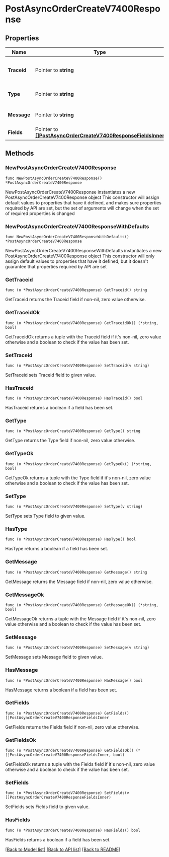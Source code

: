 # PostAsyncOrderCreateV7400Response

## Properties

Name | Type | Description | Notes
------------ | ------------- | ------------- | -------------
**Traceid** | Pointer to **string** | A unique trace id to identify the issue. | [optional] 
**Type** | Pointer to **string** | Type of the error message. | [optional] 
**Message** | Pointer to **string** | A detailed error message. | [optional] 
**Fields** | Pointer to [**[]PostAsyncOrderCreateV7400ResponseFieldsInner**](PostAsyncOrderCreateV7400ResponseFieldsInner.md) |  | [optional] 

## Methods

### NewPostAsyncOrderCreateV7400Response

`func NewPostAsyncOrderCreateV7400Response() *PostAsyncOrderCreateV7400Response`

NewPostAsyncOrderCreateV7400Response instantiates a new PostAsyncOrderCreateV7400Response object
This constructor will assign default values to properties that have it defined,
and makes sure properties required by API are set, but the set of arguments
will change when the set of required properties is changed

### NewPostAsyncOrderCreateV7400ResponseWithDefaults

`func NewPostAsyncOrderCreateV7400ResponseWithDefaults() *PostAsyncOrderCreateV7400Response`

NewPostAsyncOrderCreateV7400ResponseWithDefaults instantiates a new PostAsyncOrderCreateV7400Response object
This constructor will only assign default values to properties that have it defined,
but it doesn't guarantee that properties required by API are set

### GetTraceid

`func (o *PostAsyncOrderCreateV7400Response) GetTraceid() string`

GetTraceid returns the Traceid field if non-nil, zero value otherwise.

### GetTraceidOk

`func (o *PostAsyncOrderCreateV7400Response) GetTraceidOk() (*string, bool)`

GetTraceidOk returns a tuple with the Traceid field if it's non-nil, zero value otherwise
and a boolean to check if the value has been set.

### SetTraceid

`func (o *PostAsyncOrderCreateV7400Response) SetTraceid(v string)`

SetTraceid sets Traceid field to given value.

### HasTraceid

`func (o *PostAsyncOrderCreateV7400Response) HasTraceid() bool`

HasTraceid returns a boolean if a field has been set.

### GetType

`func (o *PostAsyncOrderCreateV7400Response) GetType() string`

GetType returns the Type field if non-nil, zero value otherwise.

### GetTypeOk

`func (o *PostAsyncOrderCreateV7400Response) GetTypeOk() (*string, bool)`

GetTypeOk returns a tuple with the Type field if it's non-nil, zero value otherwise
and a boolean to check if the value has been set.

### SetType

`func (o *PostAsyncOrderCreateV7400Response) SetType(v string)`

SetType sets Type field to given value.

### HasType

`func (o *PostAsyncOrderCreateV7400Response) HasType() bool`

HasType returns a boolean if a field has been set.

### GetMessage

`func (o *PostAsyncOrderCreateV7400Response) GetMessage() string`

GetMessage returns the Message field if non-nil, zero value otherwise.

### GetMessageOk

`func (o *PostAsyncOrderCreateV7400Response) GetMessageOk() (*string, bool)`

GetMessageOk returns a tuple with the Message field if it's non-nil, zero value otherwise
and a boolean to check if the value has been set.

### SetMessage

`func (o *PostAsyncOrderCreateV7400Response) SetMessage(v string)`

SetMessage sets Message field to given value.

### HasMessage

`func (o *PostAsyncOrderCreateV7400Response) HasMessage() bool`

HasMessage returns a boolean if a field has been set.

### GetFields

`func (o *PostAsyncOrderCreateV7400Response) GetFields() []PostAsyncOrderCreateV7400ResponseFieldsInner`

GetFields returns the Fields field if non-nil, zero value otherwise.

### GetFieldsOk

`func (o *PostAsyncOrderCreateV7400Response) GetFieldsOk() (*[]PostAsyncOrderCreateV7400ResponseFieldsInner, bool)`

GetFieldsOk returns a tuple with the Fields field if it's non-nil, zero value otherwise
and a boolean to check if the value has been set.

### SetFields

`func (o *PostAsyncOrderCreateV7400Response) SetFields(v []PostAsyncOrderCreateV7400ResponseFieldsInner)`

SetFields sets Fields field to given value.

### HasFields

`func (o *PostAsyncOrderCreateV7400Response) HasFields() bool`

HasFields returns a boolean if a field has been set.


[[Back to Model list]](../README.md#documentation-for-models) [[Back to API list]](../README.md#documentation-for-api-endpoints) [[Back to README]](../README.md)


